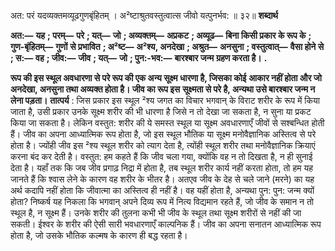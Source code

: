  

अत: परं यदव्यक्तमव्यूढगुणबृंहितम् । अ²ष्टाश्रुतवस्तुत्वात्स जीवो यत्पुनर्भव: ॥ ३२॥ **शब्दार्थ** 

**अत:—** **यह** **; परम्—** **परे** **; यत्—** **जो** **; अव्यक्तम्—** **अप्रकट** **; अव्यूढ—** **बिना किसी प्रकार के रूप के** **; गुण-बृंहितम्—** **गुणों** **से प्रभावित** **; अ²ष्ट—** **अ²श्य, अनदेखा** **; अश्रुत—** **अनसुना** **; वस्तुत्वात्—** **वैसा होने से** **; स:—** **वह** **; जीव:—** **जीव** **; यत्—** **जो** **; पुन:-भव:—** **बारश्बार जन्म ग्रहण करता है।** **.** 

**रूप की इस स्थूल अवधारणा से परे रूप की एक अन्य सूक्ष्म धारणा है, जिसका कोई** **आकार नहीं होता और जो अनदेखा, अनसुना तथा अव्यक्त होता है। जीव का रूप इस** **सूक्ष्मता से परे है, अन्यथा उसे बारश्बार जन्म न लेना पड़ता।** **तात्पर्य** : जिस प्रकार इस स्थूल ²श्य जगत का विचार भगवान् के विराट शरीर के रूप में किया जाता है, उसी प्रकार उनके सूक्ष्म शरीर की भी धारणा है जिसे न तो देखा जा सकता है, न सुना या प्रकट किया जा सकता है। लेकिन वस्तुत: शरीर की ये समस्त स्थूल या सूक्ष्म अवधारणाएँ जीवों से सश्बन्धित होती हैं। जीव का अपना आध्यात्मिक रूप होता है, जो इस स्थूल भौतिक या सूक्ष्म मनोवैज्ञानिक अस्तित्व से परे होता है। ज्योंही जीव इस ²श्य स्थूल शरीर को त्याग देता है, त्योंही स्थूल शरीर तथा मनोवैज्ञानिक क्रियाएं करना बंद कर देती है। वस्तुत: हम कहते हैं कि जीव चला गया, क्योंकि वह न तो दिखता है, न ही सुनाई देता है। यहाँ तक कि जब जीव प्रगाढ़ निद्रा में होता है, तब स्थूल शरीर कार्य नहीं करता होता, तो हम यह जानते हैं कि श्वास लेने के कारण वह शरीर के भीतर है। अतएव जीव के देह से चले जाने (मरने) का यह अर्थ कदापि नहीं होता कि जीवात्मा का अस्तित्व ही नहीं है। वह यहीं होता है, अन्यथा पुन: पुन: जन्म क्यों होता? निष्कर्ष यह निकला कि भगवान् अपने दिव्य रूप में नित्य विद्यमान रहते हैं, जो जीव के समान न तो स्थूल है, न सूक्ष्म हैं। उनके शरीर की तुलना कभी भी जीव के स्थूल तथा सूक्ष्म शरीरों से नहीं की जा सकती। ईश्वर के शरीर की ऐसी सारी भवधारणाएँ काल्पनिक हैं। जीव का अपना सनातन आध्यात्मिक रूप होता है, जो उसके भौतिक कल्मष के कारण ही बद्ध रहता है। 